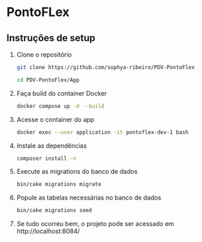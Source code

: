 # PontoFLex

## Instruções de setup

1. Clone o repositório

    ```sh
    git clone https://github.com/sophya-ribeiro/PDV-PontoFlex
    ```

    ```sh
    cd PDV-PontoFlex/App
    ```

2. Faça build do container Docker

    ```sh
    docker compose up -d --build
    ```

3. Acesse o container do app

    ```sh
    docker exec --user application -it pontoflex-dev-1 bash
    ```

4. Instale as dependências

    ```sh
    composer install -n
    ```

5. Execute as migrations do banco de dados

    ```sh
    bin/cake migrations migrate
    ```

6. Popule as tabelas necessárias no banco de dados

    ```sh
    bin/cake migrations seed
    ```

7. Se tudo ocorreu bem, o projeto pode ser acessado em  http://localhost:8084/
